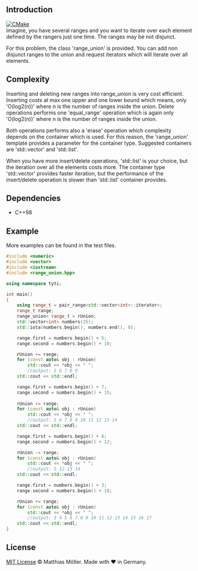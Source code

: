 ## Introduction
[![CMake](https://github.com/TinyTinni/RangeUnion/actions/workflows/cmake-build.yml/badge.svg)](https://github.com/TinyTinni/RangeUnion/actions/workflows/cmake-build.yml)  
Imagine, you have several ranges and you want to iterate over each element defined by the rangers just one time.
The ranges may be not disjunct.

For this problem, the class 'range_union' is provided.
You can add non disjunct ranges to the union and request iterators which will iterate over all elements.

## Complexity
Inserting and deleting new ranges into range_union is very cost efficient.
Inserting costs at max one upper and one lower bound which means, only 'O(log2(n))' where n is the number of ranges inside the union.
Delete operations performs one 'equal_range' operation which is again only 'O(log2(n))' where n is the number of ranges inside the union.

Both operations performs also a 'erase' operation which complexity depends on the container which is used.
For this reason, the 'range_union' template provides a parameter for the container type.
Suggested containers are 'std::vector' and 'std::list'.

When you have more insert/delete operations, 'std::list' is your choice, but the iteration over all the elements costs more.
The container type 'std::vector' provides faster iteration, but the performance of the insert/delete operation is slower than 'std::list' container provides.

## Dependencies
- C++98


## Example
More examples can be found in the test files.

```C++
#include <numeric>
#include <vector>
#include <iostream>
#include <range_union.hpp>

using namespace tyti;

int main()
{
    using range_t = pair_range<std::vector<int>::iterator>;
    range_t range;
    range_union< range_t > rUnion;
    std::vector<int> numbers(25);
    std::iota(numbers.begin(), numbers.end(), 0);

    range.first = numbers.begin() + 5;
    range.second = numbers.begin() + 10;

    rUnion += range;
    for (const auto& obj : rUnion)
        std::cout << *obj << " ";
        //output: 5 6 7 8 9
    std::cout << std::endl;

    range.first = numbers.begin() + 7;
    range.second = numbers.begin() + 15;
    
    rUnion += range;
    for (const auto& obj : rUnion)
        std::cout << *obj << " ";
        //output: 5 6 7 8 9 10 11 12 13 14 
    std::cout << std::endl;

    range.first = numbers.begin() + 6;
    range.second = numbers.begin() + 12;

    rUnion -= range;
    for (const auto& obj : rUnion)
        std::cout << *obj << " ";
        //output: 5 12 13 14
    std::cout << std::endl;

    range.first = numbers.begin() + 3;
    range.second = numbers.begin() + 18;

    rUnion += range;
    for (const auto& obj : rUnion)
        std::cout << *obj << " ";
        //output: 3 4 5 6 7 8 9 10 11 12 13 14 15 16 17
    std::cout << std::endl;
}

```

## License

[MIT License](./LICENSE) © Matthias Möller. Made with ♥ in Germany.
